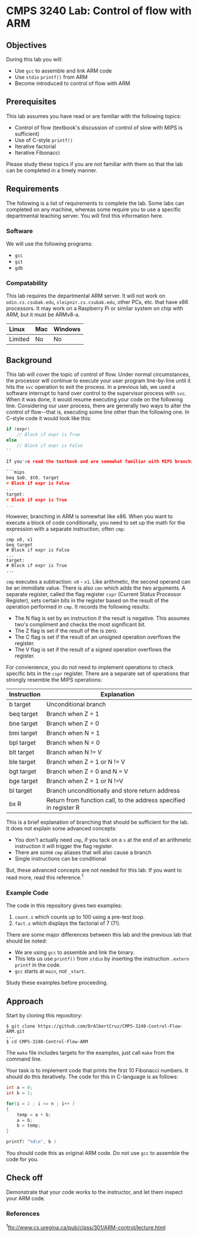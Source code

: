 # CMPS 3240 Lab: Control of flow with ARM

## Objectives

During this lab you will:

* Use `gcc` to assemble and link ARM code
* Use `stdio` `printf()` from ARM
* Become introduced to control of flow with ARM

## Prerequisites

This lab assumes you have read or are familiar with the following topics:

* Control of flow (textbook's discussion of control of slow with MIPS is sufficient)
* Use of C-style `printf()`
* Iterative factorial
* Iterative Fibonacci

Please study these topics if you are not familiar with them so that the lab can be completed in a timely manner.

## Requirements

The following is a list of requirements to complete the lab. Some labs can completed on any machine, whereas some require you to use a specific departmental teaching server. You will find this information here.

### Software

We will use the following programs:

* `gcc`
* `git`
* `gdb`

### Compatability

This lab requires the departmental ARM server. It will not work on `odin.cs.csubak.edu`, `sleipnir.cs.csubak.edu`, other PCs, etc. that have x86 processors. It may work on a Raspberry Pi or similar system on chip with ARM, but it must be ARMv8-a.

| Linux | Mac | Windows |
| :--- | :--- | :--- |
| Limited | No | No |


## Background

This lab will cover the topic of control of flow. Under normal circumstances, the processor will continue to execute your user program line-by-line until it hits the `svc` operation to exit the process. In a previous lab, we used a software interrupt to hand over control to the supervisor process with `svc`. When it was done, it would resume executing your code on the following line. Considering our user process, there are generally two ways to alter the control of flow--that is, executing some line other than the following one. In C-style code it would look like this:

```c
if (expr)
	// Block if expr is True
else
	// Block if expr is False
``

If you've read the textbook and are somewhat familiar with MIPS branching, a branch operation is carried out like so:

```mips
beq $a0, $t0, target
# Block if expr is False
...
target:
# Block if expr is True
...
```

However, branching in ARM is somewhat like x86. When you want to execute a block of code conditionally, you need to set up the math for the expression with a separate instruction, often `cmp`:

```arm
cmp x0, x1
beq target
# Block if expr is False
...
target:
# Block if expr is True
...
```

`cmp` executes a subtraction: `x0` - `x1`. Like arithmetic, the second operand can be an immidiate value. There is also `cmn` which adds the two arguments. A separate register, called the flag register `cspr` (Current Status Processor Register), sets certain bits in the register based on the result of the operation performed in `cmp`. It records the following results:

* The N flag is set by an instruction if the result is negative. This assumes two's compliment and checks the most significant bit.
* The Z flag is set if the result of the is zero.
* The C flag is set if the result of an unsigned operation overflows the register. 
* The V flag is set if the result of a signed operation overflows the register. 

For convienience, you do not need to implement operations to check specific bits in the `cspr` register. There are a separate set of operations that strongly resemble the MIPS operations:

| Instruction | Explanation |
| --- | --- |
| b target | Unconditional branch |
| beq target | Branch when Z = 1 |
| bne target | Branch when Z = 0 |
| bmi target | Branch when N = 1 |
| bpl target | Branch when N = 0 |
| blt target | Branch when N != V |
| ble target | Branch when Z = 1 or N != V |
| bgt target | Branch when Z = 0 and N = V |
| bge target | Branch when Z = 1 or N !=V |
| bl target | Branch unconditionally and store return address |
| bx R | Return from function call, to the address specified in register R |

This is a brief explanation of branching that should be sufficient for the lab. It does not explain some advanced concepts:

* You don't actually need `cmp`, if you tack on a `s` at the end of an arithmetic instruction it will trigger the flag register.
* There are some `cmp` aliases that will also cause a branch
* Single instructions can be conditional

But, these advanced concepts are not needed for this lab. If you want to read more, read this reference.<sup>1</sup>

### Example Code

The code in this repository gives two examples: 

1. `count.s` which counts up to 100 using a pre-test loop.
2. `fact.s` which displays the factorial of 7 (7!).

There are some major differences between this lab and the previous lab that should be noted:

* We are using `gcc` to assemble and link the binary. 
* This lets us use `printf()` from `stdio` by inserting the instruction `.extern printf` in the code.
* `gcc` starts at `main`, not `_start`.

Study these examples before proceeding.

## Approach

Start by cloning this repository:

```shell
$ git clone https://github.com/DrAlbertCruz/CMPS-3240-Control-Flow-ARM.git
...
$ cd CMPS-3240-Control-Flow-ARM
```

The `make` file includes targets for the examples, just call `make` from the command line. 

Your task is to implement code that prints the first 10 Fibonacci numbers. It should do this iteratively. The code for this in C-language is as follows:

```c
int a = 0;
int b = 1;

for(i = 2 ; i <= n ; i++ )
{
    temp = a + b;
    a = b;
    b = temp;
}

printf( "%d\n", b )
```

You should code this as original ARM code. Do not use `gcc` to assemble the code for you.

## Check off

Demonstrate that your code works to the instructor, and let them inspect your ARM code.

### References

<sup>1</sup>ftp://www.cs.uregina.ca/pub/class/301/ARM-control/lecture.html